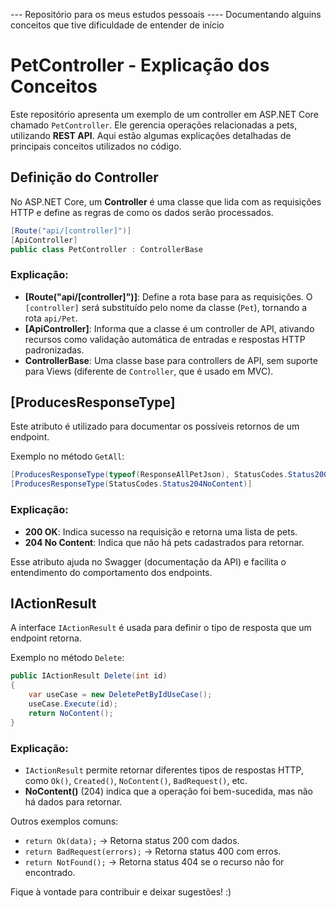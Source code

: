 --- Repositório para os meus estudos pessoais ----
Documentando alguins conceitos que tive dificuldade de entender de início

# PetController - Explicação dos Conceitos

Este repositório apresenta um exemplo de um controller em ASP.NET Core chamado `PetController`. Ele gerencia operações relacionadas a pets, utilizando **REST API**. Aqui estão algumas explicações detalhadas de principais conceitos utilizados no código.

## Definição do Controller
No ASP.NET Core, um **Controller** é uma classe que lida com as requisições HTTP e define as regras de como os dados serão processados.

```csharp
[Route("api/[controller]")]
[ApiController]
public class PetController : ControllerBase
```
### Explicação:
- **[Route("api/[controller]")]**: Define a rota base para as requisições. O `[controller]` será substituído pelo nome da classe (`Pet`), tornando a rota `api/Pet`.
- **[ApiController]**: Informa que a classe é um controller de API, ativando recursos como validação automática de entradas e respostas HTTP padronizadas.
- **ControllerBase**: Uma classe base para controllers de API, sem suporte para Views (diferente de `Controller`, que é usado em MVC).

## [ProducesResponseType]
Este atributo é utilizado para documentar os possíveis retornos de um endpoint.

Exemplo no método `GetAll`:
```csharp
[ProducesResponseType(typeof(ResponseAllPetJson), StatusCodes.Status200OK)]
[ProducesResponseType(StatusCodes.Status204NoContent)]
```
### Explicação:
- **200 OK**: Indica sucesso na requisição e retorna uma lista de pets.
- **204 No Content**: Indica que não há pets cadastrados para retornar.

Esse atributo ajuda no Swagger (documentação da API) e facilita o entendimento do comportamento dos endpoints.


## IActionResult
A interface `IActionResult` é usada para definir o tipo de resposta que um endpoint retorna.

Exemplo no método `Delete`:
```csharp
public IActionResult Delete(int id)
{
    var useCase = new DeletePetByIdUseCase();
    useCase.Execute(id);
    return NoContent();
}
```
### Explicação:
- `IActionResult` permite retornar diferentes tipos de respostas HTTP, como `Ok()`, `Created()`, `NoContent()`, `BadRequest()`, etc.
- **NoContent()** (204) indica que a operação foi bem-sucedida, mas não há dados para retornar.

Outros exemplos comuns:
- `return Ok(data);` → Retorna status 200 com dados.
- `return BadRequest(errors);` → Retorna status 400 com erros.
- `return NotFound();` → Retorna status 404 se o recurso não for encontrado.

Fique à vontade para contribuir e deixar sugestões! :)

